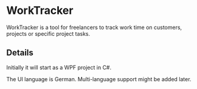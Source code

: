 # WorkTracker

WorkTracker is a tool for freelancers to track work time on customers, projects or specific project tasks.

## Details
Initially it will start as a WPF project in C#. 

The UI language is German. Multi-language support might be added later. 
